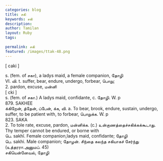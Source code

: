 ```yaml
---
categories: blog
title: சகி
keywords: சகி
description: 
author: Tamilan
layout: Ruby
tags: 
 
permalink: சகி
featured: /images/ttak-48.png
---
```

  
[ caki ]  
  
s. (fem. of சகா), a ladys maid, a female companion, தோழி  
VI. வி. t. suffer, bear, endure, undergo, forbear, பொறு;  
2. pardon, excuse, மன்னி  
[ cki ]  
s. (fem. of சகா.) A ladys maid, confidante, c. தோழி. W. p  
879. SAKHEE  
க்கிறேன், த்தேன், ப்பேன், க்க, வி. a. To bear, brook, endure, sustain, undergo, suffer, to be patient with, to forbear, பொறுக்க. W. p  
823. SAKA  
2. To tole rate, excuse, pardon, மன்னிக்க. (c.) உன்குணத்தைச்சகிக்கக்கூடாது. Thy temper cannot be endured, or borne with  
பெ. sakhī. Female companion,ladys maid, confidante; தோழி  
பெ. sakhi. Male companion; தோழன். சிந்தை கலந்த சகியாகச் சேர்ந்து (உத்தரரா.அனுமப். 45)  
சகியென்னேவல், தோழி